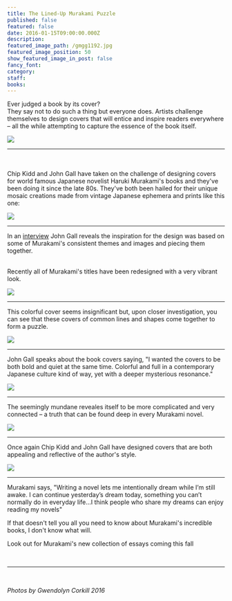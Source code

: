 ```yaml
---
title: The Lined-Up Murakami Puzzle
published: false
featured: false
date: 2016-01-15T09:00:00.000Z
description:
featured_image_path: /gmgg1192.jpg
featured_image_position: 50
show_featured_image_in_post: false
fancy_font:
category:
staff:
books:
---
```



Ever judged a book by its cover?
<br>They say not to do such a thing but everyone does. Artists challenge themselves to design covers that will entice and inspire readers everywhere – all the while attempting to capture the essence of the book itself.&nbsp;

![](/uploads/versions/gmgg1286---x----3276-2184x---.jpg)

---

<br>
<br>Chip Kidd and John Gall have taken on the challenge of designing covers for world famous Japanese novelist Haruki Murakami's books and they've been doing it since the late 80s. They've both been hailed for their unique mosaic creations made from vintage Japanese ephemera and prints like this one:

![](/uploads/versions/gmgg1311---x----3114-2076x---.jpg)

---

In an [interview](http://www.harukimurakami.com/resource_category/q_and_a) John Gall reveals the inspiration for the design was based on some of Murakami's consistent themes and images and piecing them together.&nbsp;

<br>Recently all of Murakami's titles have been redesigned with a very vibrant look.&nbsp;

![](/uploads/versions/gmgg1314---x----2889-2174x---.jpg)

---

This colorful cover seems insignificant but, upon closer investigation, you can see that these covers of common lines and shapes come together to form a puzzle. &nbsp;

![](/uploads/versions/gmgg1142---x----2824-1883x---.jpg)

---

John Gall speaks about the book covers saying, "I wanted the covers to be both bold and quiet at the same time. Colorful and full in a contemporary Japanese culture kind of way, yet with a deeper mysterious resonance."

![](/uploads/versions/gmgg1190---x----2184-3276x---.jpg)

---

The seemingly mundane reveales itself to be more complicated and very connected – a truth that can be found deep in every Murakami novel. &nbsp;

![](/uploads/versions/gmgg1235---x----3276-2184x---.jpg)

---

Once again Chip Kidd and John Gall have designed covers that are both appealing and reflective of the author's style.

![](/uploads/versions/gmgg1202---x----2135-2755x---.jpg)

---

Murakami says, "Writing a novel lets me intentionally dream while I’m still awake. I can continue yesterday’s dream today, something you can’t normally do in everyday life…I think people who share my dreams can enjoy reading my novels"

If that doesn't tell you all you need to know about Murakami's incredible books, I don't know what will.&nbsp;

Look out for Murakami's new collection of essays coming this fall

&nbsp;

---

&nbsp;

*Photos by Gwendolyn Corkill 2016*